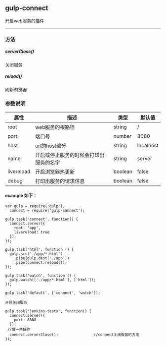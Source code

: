 ## gulp-connect
开启web服务的插件
***
### 方法
##### serverClose()
关闭服务
##### reload()
刷新浏览器
### 参数说明
| 属性                         | 描述     | 类型 | 默认值 |
|--------------------------------|-----------------|------|---------|
| root | web服务的根路径 | string | / |
| port | 端口号 | number | 8080 |
| host | url的host部分 | string | localhost |
| name | 开启或停止服务的时候会打印出服务的名字 | string | server |
| livereload | 开启浏览器热更新 | boolean | false |
| debug | 打印出服务的请求信息 | boolean | false |
#### example 如下：
```
var gulp = require('gulp'),
  connect = require('gulp-connect');
 
gulp.task('connect', function() {
  connect.server({
    root: 'app',
    livereload: true
  });
});
 
gulp.task('html', function () {
  gulp.src('./app/*.html')
    .pipe(gulp.dest('./app'))
    .pipe(connect.reload());
});
 
gulp.task('watch', function () {
  gulp.watch(['./app/*.html'], ['html']);
});
 
gulp.task('default', ['connect', 'watch']);
```
```
开启关闭服务

gulp.task('jenkins-tests', function() {
  connect.server({
    port: 8888
  });
 //做一些操作
  connect.serverClose();                //connect关闭服务的方法
});
```